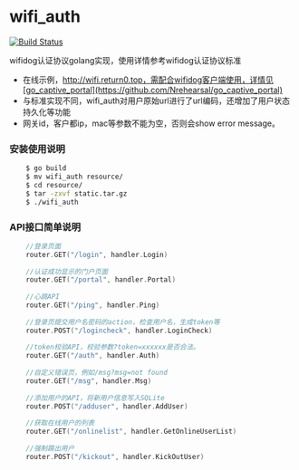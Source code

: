 # wifi_auth

[![Build Status](https://travis-ci.org/joemccann/dillinger.svg?branch=master)](https://travis-ci.org/joemccann/dillinger)

wifidog认证协议golang实现，使用详情参考wifidog认证协议标准

  - 在线示例，http://wifi.return0.top，需配合wifidog客户端使用，详情见[go_captive_portal](https://github.com/Nrehearsal/go_captive_portal)
  - 与标准实现不同，wifi_auth对用户原始url进行了url编码，还增加了用户状态持久化等功能
  - 网关id，客户都ip，mac等参数不能为空，否则会show error message。

### 安装使用说明
```sh
    $ go build
    $ mv wifi_auth resource/
    $ cd resource/
    $ tar -zxvf static.tar.gz
    $ ./wifi_auth
```
### API接口简单说明
```go
    //登录页面
    router.GET("/login", handler.Login) 
    
    //认证成功显示的门户页面
    router.GET("/portal", handler.Portal)
    
    //心跳API
    router.GET("/ping", handler.Ping)
    
    //登录页提交用户名密码的action，检查用户名，生成token等
    router.POST("/logincheck", handler.LoginCheck)
    
    //token校验API，校验参数?token=xxxxxx是否合法。
    router.GET("/auth", handler.Auth)
    
    //自定义错误页，例如/msg?msg=not found
    router.GET("/msg", handler.Msg)
    
    //添加用户的API，将新用户信息写入SQLite
    router.POST("/adduser", handler.AddUser)
    
    //获取在线用户的列表
    router.GET("/onlinelist", handler.GetOnlineUserList)
    
    //强制踢出用户
    router.POST("/kickout", handler.KickOutUser)
```
